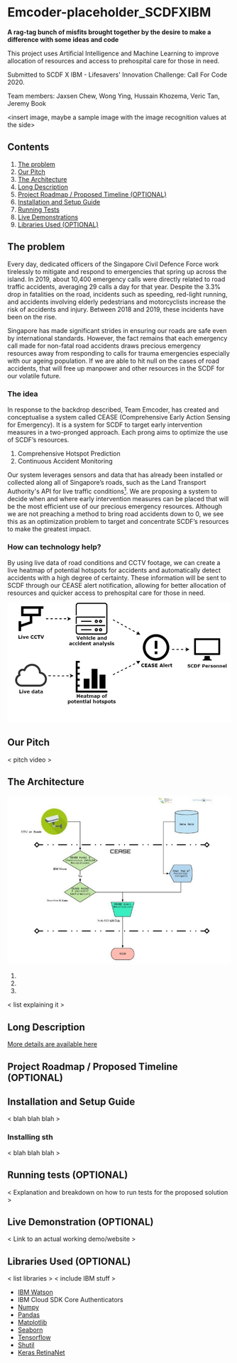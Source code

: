 # Emcoder-placeholder_SCDFXIBM
**A rag-tag bunch of misfits brought together by the desire to make a difference with some ideas and code**

This project uses Artificial Intelligence and Machine Learning to improve allocation of resources and access to prehospital care for those in need.

Submitted to SCDF X IBM - Lifesavers' Innovation Challenge: Call For Code 2020.

Team members: Jaxsen Chew, Wong Ying, Hussain Khozema, Veric Tan, Jeremy Book

<insert image, maybe a sample image with the image recognition values at the side>

## Contents

1. [The problem](#the-problem)
1. [Our Pitch](#our-pitch)
1. [The Architecture](#the-architecture)
1. [Long Description](#long-description)
1. [Project Roadmap / Proposed Timeline (OPTIONAL)](#project-roadmap-/-proposed-timeline-(optional))
1. [Installation and Setup Guide](#installation-and-setup-guide)
1. [Running Tests](#running-tests)
1. [Live Demonstrations](#live-demonstrations)
1. [Libraries Used (OPTIONAL)](#libraries-used-(optional))

## The problem

Every day, dedicated officers of the Singapore Civil Defence Force work tirelessly to mitigate and respond to emergencies that spring up across the island. In 2019, about 10,400 emergency calls were directly related to road traffic accidents, averaging 29 calls a day for that year. Despite the 3.3% drop in fatalities on the road, incidents such as speeding, red-light running, and accidents involving elderly pedestrians and motorcyclists increase the risk of accidents and injury. Between 2018 and 2019, these incidents have been on the rise. 

Singapore has made significant strides in ensuring our roads are safe even by international standards. However, the fact remains that each emergency call made for non-fatal road accidents draws precious emergency resources away from responding to calls for trauma emergencies especially with our ageing population. If we are able to hit null on the cases of road accidents, that will free up manpower and other resources in the SCDF for our volatile future.


### The idea

In response to the backdrop described, Team Emcoder, has created and conceptualise a system called CEASE (Comprehensive Early Action Sensing for Emergency). It is a system for SCDF to target early intervention measures in a two-pronged approach. Each prong aims to optimize the use of SCDF’s resources. 
1. Comprehensive Hotspot Prediction
1. Continuous Accident Monitoring

Our system leverages sensors and data that has already been installed or collected along all of Singapore’s roads, such as the Land Transport Authority's API for live traffic conditions[<sup>1</sup>](https://www.mytransport.sg/content/mytransport/home/dataMall/dynamic-data.html).
We are proposing a system to decide when and where early intervention measures can be placed that will be the most efficient use of our precious emergency resources. Although we are not preaching a method to bring road accidents down to 0, we see this as an optimization problem to target and concentrate SCDF’s resources to make the greatest impact.


### How can technology help?

By using live data of road conditions and CCTV footage, we can create a live heatmap of potential hotspots for accidents and automatically detect accidents with a high degree of certainty. These information will be sent to SCDF through our CEASE alert notification, allowing for better allocation of resources and quicker access to prehospital care for those in need.

<p align = "center">
    <img src="readme_src/intro.png" alt="Simpler version of architecture" height="=600" width="600">
</p>

## Our Pitch

< pitch video >
  
## The Architecture

<p align = "center">
    <img src="readme_src/architecture.jpg" alt="Our architecture">
</p>

1.
2.
3. 

< list explaining it >
  
## Long Description

[More details are available here](DESCRIPTION.md)
  
## Project Roadmap / Proposed Timeline (OPTIONAL)

## Installation and Setup Guide

< blah blah blah >
  
### Installing sth

< blah blah blah >
  
## Running tests (OPTIONAL)
< Explanation and breakdown on how to run tests for the proposed solution >
  
## Live Demonstration (OPTIONAL)
< Link to an actual working demo/website >

## Libraries Used (OPTIONAL)

< list libraries >
< include IBM stuff >

* [IBM Watson](https://www.ibm.com/sg-en/watson)
* IBM Cloud SDK Core Authenticators
* [Numpy](https://github.com/numpy/numpy)
* [Pandas](https://github.com/pandas-dev/pandas)
* [Matplotlib](https://github.com/matplotlib/matplotlib)
* [Seaborn](https://github.com/seaborn/seaborn)
* [Tensorflow](https://github.com/tensorflow/tensorflow)
* [Shutil](https://github.com/python/cpython/blob/master/Lib/shutil.py)
* [Keras RetinaNet](https://github.com/fizyr/keras-retinanet/blob/master/README.md)
